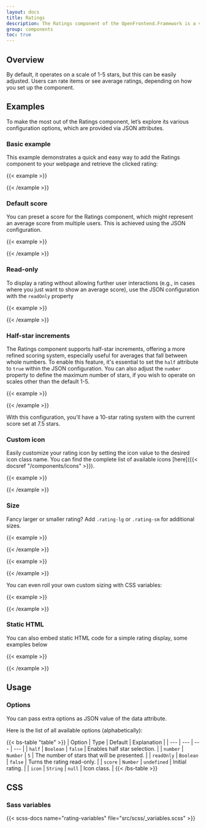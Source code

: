 ```yaml
---
layout: docs
title: Ratings
description: The Ratings component of the OpenFrontend.Framework is a versatile and interactive way to incorporate star ratings into your web applications.
group: components
toc: true
---
```


## Overview
By default, it operates on a scale of 1-5 stars, but this can be easily adjusted. Users can rate items or see average ratings, depending on how you set up the component.

## Examples
To make the most out of the Ratings component, let’s explore its various configuration options, which are provided via JSON attributes.

### Basic example
This example demonstrates a quick and easy way to add the Ratings component to your webpage and retrieve the clicked rating:

{{< example >}}
<div data-of-rating id="rating"></div>

<script>
  const element = document.getElementById('rating');

  element.addEventListener('clicked.of.rating', (event) => {
    alert(`Clicked rating: ${event.detail.rating}`);
    element.rating.readOnly(true);
  });
</script>
{{< /example >}}

### Default score
You can preset a score for the Ratings component, which might represent an average score from multiple users. This is achieved using the JSON configuration.

{{< example >}}
<div data-of-rating='{"score": 3}'></div>
{{< /example >}}

### Read-only
To display a rating without allowing further user interactions (e.g., in cases where you just want to show an average score), use the JSON configuration with the `readOnly` property

{{< example >}}
<div data-of-rating='{"score": 3, "readOnly": true}'></div>
{{< /example >}}

### Half-star increments
The Ratings component supports half-star increments, offering a more refined scoring system, especially useful for averages that fall between whole numbers. To enable this feature, it's essential to set the `half` attribute to `true` within the JSON configuration. You can also adjust the `number` property to define the maximum number of stars, if you wish to operate on scales other than the default 1-5.

{{< example >}}
<div data-of-rating='{"half": true, "number": 10, "score": 7.5}'></div>
{{< /example >}}

With this configuration, you'll have a 10-star rating system with the current score set at 7.5 stars.

### Custom icon

Easily customize your rating icon by setting the icon value to the desired icon class name. You can find the complete list of available icons [here]({{< docsref "/components/icons" >}}).


{{< example >}}
<div class="mb-2">
  <div data-of-rating='{"half": true, "number": 10, "score": 7.5, "icon" : "ofi-heart"}'></div>
</div>
<div>
  <div data-of-rating='{"half": true, "number": 10, "score": 7.5, "icon" : "ofi-heart-fill"}'></div>
</div>
{{< /example >}}

### Size
Fancy larger or smaller rating? Add `.rating-lg` or `.rating-sm` for additional sizes.

{{< example >}}
<div class="rating-lg" data-of-rating='{"score": 3}'></div>
{{< /example >}}

{{< example >}}
<div class="rating-sm" data-of-rating='{"score": 3}'></div>
{{< /example >}}

You can even roll your own custom sizing with CSS variables:

{{< example >}}
<div data-of-rating='{"score": 3}' style="--bs-rating-font-size: .25rem;"></div>
{{< /example >}}


### Static HTML
You can also embed static HTML code for a simple rating display, some examples below

{{< example >}}
<div class="mb-1">
  <div class="rating rating-lg" role="img" aria-label="Rating: 3.5 out of 5 stars">
    <i class="star-on-png" aria-hidden="true"></i>
    <i class="star-on-png" aria-hidden="true"></i>
    <i class="star-on-png" aria-hidden="true"></i>
    <i class="star-half-png" aria-hidden="true"></i>
    <i class="star-off-png" aria-hidden="true"></i>
  </div>
</div>

<div class="mb-1">
  <div class="rating" role="img" aria-label="Rating: 3.5 out of 5 stars">
    <i class="star-on-png" aria-hidden="true"></i>
    <i class="star-on-png" aria-hidden="true"></i>
    <i class="star-on-png" aria-hidden="true"></i>
    <i class="star-half-png" aria-hidden="true"></i>
    <i class="star-off-png" aria-hidden="true"></i>
  </div>
</div>

<div class="mb-4">
  <div class="rating rating-sm" role="img" aria-label="Rating: 3.5 out of 5 stars">
    <i class="star-on-png" aria-hidden="true"></i>
    <i class="star-on-png" aria-hidden="true"></i>
    <i class="star-on-png" aria-hidden="true"></i>
    <i class="star-half-png" aria-hidden="true"></i>
    <i class="star-off-png" aria-hidden="true"></i>
  </div>
</div>

<div class="mb-1">
  <div class="rating rating-lg" role="img" aria-label="Rating: 3.5 out of 5 stars">
    <i class="star-on-png ofi-heart-fill" aria-hidden="true"></i>
    <i class="star-on-png ofi-heart-fill" aria-hidden="true"></i>
    <i class="star-on-png ofi-heart-fill" aria-hidden="true"></i>
    <i class="star-half-png ofi-heart-fill" aria-hidden="true"></i>
    <i class="star-off-png ofi-heart-fill" aria-hidden="true"></i>
  </div>
</div>

<div class="mb-1">
  <div class="rating" role="img" aria-label="Rating: 3.5 out of 5 stars">
    <i class="star-on-png ofi-heart-fill" aria-hidden="true"></i>
    <i class="star-on-png ofi-heart-fill" aria-hidden="true"></i>
    <i class="star-on-png ofi-heart-fill" aria-hidden="true"></i>
    <i class="star-half-png ofi-heart-fill" aria-hidden="true"></i>
    <i class="star-off-png ofi-heart-fill" aria-hidden="true"></i>
  </div>
</div>

<div>
  <div class="rating rating-sm" role="img" aria-label="Rating: 3.5 out of 5 stars">
    <i class="star-on-png ofi-heart-fill" aria-hidden="true"></i>
    <i class="star-on-png ofi-heart-fill" aria-hidden="true"></i>
    <i class="star-on-png ofi-heart-fill" aria-hidden="true"></i>
    <i class="star-half-png ofi-heart-fill" aria-hidden="true"></i>
    <i class="star-off-png ofi-heart-fill" aria-hidden="true"></i>
  </div>
</div>

{{< /example >}}
## Usage

### Options

You can pass extra options as JSON value of the data attribute.

Here is the list of all available options (alphabetically):

{{< bs-table "table" >}}
| Option | Type | Default | Explanation |
| --- | --- | --- | --- |
| `half` | `Boolean` | `false` | Enables half star selection. |
| `number` | `Number` | `5` | The number of stars that will be presented. |
| `readOnly` | `Boolean` | `false` | Turns the rating read-only. |
| `score` | `Number` | `undefined` | Initial rating. |
| `icon` | `String` | `null` | Icon class. |
{{< /bs-table >}}

## CSS

### Sass variables

{{< scss-docs name="rating-variables" file="src/scss/_variables.scss" >}}

